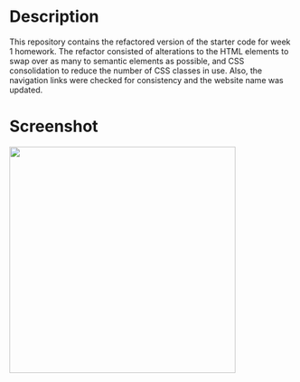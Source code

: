 # Description
This repository contains the refactored version of the starter code for week 1 homework. The refactor consisted of alterations to the HTML elements to swap over as many to semantic elements as possible, and CSS consolidation to reduce the number of CSS classes in use. Also, the navigation links were checked for consistency and the website name was updated.

# Screenshot
<img src="assets/images/homework_solved_image.png" width="400">